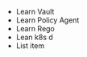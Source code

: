 
 * Learn Vault
 * Learn Policy Agent
 * Learn Rego
 * Lean k8s
 d
 * List item

 
<!--stackedit_data:
eyJoaXN0b3J5IjpbODY5ODMxODg5XX0=
-->